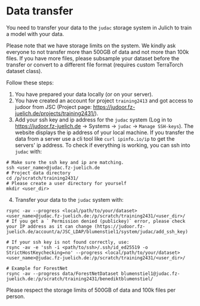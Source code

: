 # Data transfer

You need to transfer your data to the `judac` storage system in Julich to train a model with your data. 

Please note that we have storage limits on the system. We kindly ask everyone to not transfer more than 500GB of data and not more than 100k files. 
If you have more files, please subsample your dataset before the transfer or convert to a different file format (requires custom TerraTorch dataset class).

Follow these steps:
1. You have prepared your data locally (or on your server).
2. You have created an account for project `training2413` and got access to judoor from JSC (Project page: https://judoor.fz-juelich.de/projects/training2431/).
3. Add your ssh key and ip address for the `judac` system (Log in to https://judoor.fz-juelich.de -> Systems -> `judac` -> `Manage SSH-keys`). 
The website displays the ip address of your local machine. If you transfer the data from a server use a cli tool like `curl ipinfo.io/ip` to get the servers' ip address.
To check if everything is working, you can ssh into `judac` with:
```shell
# Make sure the ssh key and ip are matching.
ssh <user_name>@judac.fz-juelich.de
# Project data directory
cd /p/scratch/training2431/
# Please create a user directory for yourself
mkdir <user_dir>
```

4. Transfer your data to the `judac` system with:

```shell
rsync -av --progress <local/path/to/your/dataset> <user_name>@judac.fz-juelich.de:/p/scratch/training2431/<user_dir>/
# If you get a ` Permission denied (publickey)` error, please check your IP address as it can change (https://judoor.fz-juelich.de/account/a/JSC_LDAP/blumenstiel1/system/judac/add_ssh_key)

# If your ssh key is not found correctly, use:
rsync -av -e 'ssh -i <path/to/ssh>/.ssh/id_ed25519 -o StrictHostKeychecking=no' --progress <local/path/to/your/dataset> <user_name>@judac.fz-juelich.de:/p/scratch/training2431/<user_dir>/

# Example for ForestNet
rsync -av --progress data/ForestNetDataset blumenstiel1@judac.fz-juelich.de:/p/scratch/training2431/benediktblumenstiel/

```

Please respect the storage limits of 500GB of data and 100k files per person.